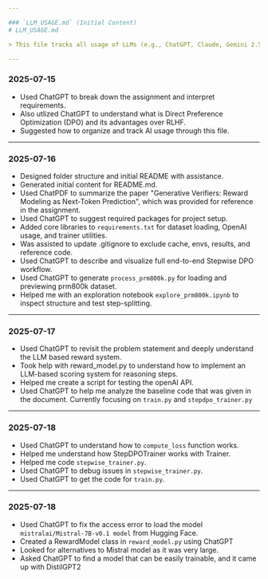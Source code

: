 ```yaml
---

### `LLM_USAGE.md` (Initial Content)
# LLM_USAGE.md

> This file tracks all usage of LLMs (e.g., ChatGPT, Claude, Gemini 2.5 Pro) for assistance during this project.

---
```


### 2025-07-15
- Used ChatGPT to break down the assignment and interpret requirements.
- Also utlized ChatGPT to understand what is Direct Preference Optimization (DPO) and its advantages over RLHF.
- Suggested how to organize and track AI usage through this file.

---

### 2025-07-16
- Designed folder structure and initial README with assistance.
- Generated initial content for README.md.
- Used ChatPDF to summarize the paper "Generative Verifiers: Reward Modeling as Next-Token Prediction", which was provided for reference in the assignment.
- Used ChatGPT to suggest required packages for project setup.
- Added core libraries to `requirements.txt` for dataset loading, OpenAI usage, and trainer utilities.
- Was assisted to update .gitignore to exclude cache, envs, results, and reference code.
- Used ChatGPT to describe and visualize full end-to-end Stepwise DPO workflow.
- Used ChatGPT to generate `process_prm800k.py` for loading and previewing prm800k dataset.
- Helped me with an exploration notebook `explore_prm800k.ipynb` to inspect structure and test step-splitting.

---


### 2025-07-17

- Used ChatGPT to revisit the problem statement and deeply understand the LLM based reward system.
- Took help with reward_model.py to understand how to implement an LLM-based scoring system for reasoning steps.
- Helped me create a script for testing the openAI API.
- Used ChatGPT to help me analyze the baseline code that was given in the document. Currently focusing on `train.py` and `stepdpo_trainer.py`

---

### 2025-07-18
- Used ChatGPT to understand how to `compute_loss` function works.
- Helped me understand how StepDPOTrainer works with Trainer.
- Helped me code `stepwise_trainer.py`.
- Used ChatGPT to debug issues in `stepwise_trainer.py`.
- Used ChatGPT to get the code for `train.py`.

---

### 2025-07-18
- Used ChatGPT to fix the access error to load the model `mistralai/Mistral-7B-v0.1 model` from Hugging Face.
- Created a RewardModel class in `reward_model.py` using ChatGPT
- Looked for alternatives to Mistral model as it was very large.
- Asked ChatGPT to find a model that can be easily trainable, and it came up with DistilGPT2